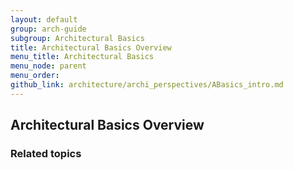 ```yaml
---
layout: default
group: arch-guide
subgroup: Architectural Basics
title: Architectural Basics Overview
menu_title: Architectural Basics
menu_node: parent
menu_order: 
github_link: architecture/archi_perspectives/ABasics_intro.md
---
```



<h2>Architectural Basics Overview</h2>



<h3>Related topics</h3>

